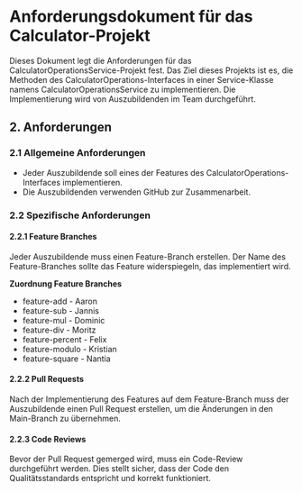 # Anforderungsdokument für das Calculator-Projekt

Dieses Dokument legt die Anforderungen für das CalculatorOperationsService-Projekt fest. Das Ziel dieses Projekts ist
es, die Methoden des CalculatorOperations-Interfaces in einer Service-Klasse namens CalculatorOperationsService zu
implementieren. Die Implementierung wird von Auszubildenden im Team durchgeführt.

## 2. Anforderungen

### 2.1 Allgemeine Anforderungen

- Jeder Auszubildende soll eines der Features des CalculatorOperations-Interfaces implementieren.
- Die Auszubildenden verwenden GitHub zur Zusammenarbeit.

### 2.2 Spezifische Anforderungen

#### 2.2.1 Feature Branches

Jeder Auszubildende muss einen Feature-Branch erstellen. Der Name des Feature-Branches sollte das Feature widerspiegeln,
das implementiert wird.

__Zuordnung Feature Branches__
- feature-add - Aaron
- feature-sub - Jannis
- feature-mul - Dominic
- feature-div - Moritz
- feature-percent - Felix
- feature-modulo - Kristian
- feature-square - Nantia


#### 2.2.2 Pull Requests

Nach der Implementierung des Features auf dem Feature-Branch muss der Auszubildende einen Pull Request erstellen, um die
Änderungen in den Main-Branch zu übernehmen.

#### 2.2.3 Code Reviews

Bevor der Pull Request gemerged wird, muss ein Code-Review durchgeführt werden. Dies stellt sicher, dass der Code den
Qualitätsstandards entspricht und korrekt funktioniert.


